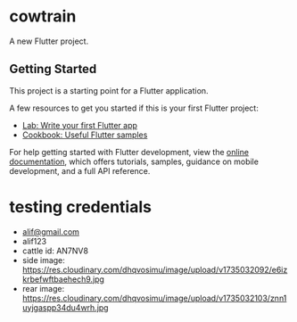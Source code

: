 # cowtrain

A new Flutter project.

## Getting Started

This project is a starting point for a Flutter application.

A few resources to get you started if this is your first Flutter project:

- [Lab: Write your first Flutter app](https://docs.flutter.dev/get-started/codelab)
- [Cookbook: Useful Flutter samples](https://docs.flutter.dev/cookbook)

For help getting started with Flutter development, view the
[online documentation](https://docs.flutter.dev/), which offers tutorials,
samples, guidance on mobile development, and a full API reference.


# testing credentials
- alif@gmail.com
- alif123
- cattle id: AN7NV8 
- side image: https://res.cloudinary.com/dhqvosimu/image/upload/v1735032092/e6izkrbefwftbaehech9.jpg
- rear image: https://res.cloudinary.com/dhqvosimu/image/upload/v1735032103/znn1uyjgaspp34du4wrh.jpg